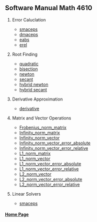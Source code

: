 ## Software Manual Math 4610


1. Error Caluclation
    * [smaceps](https://gbmitchell.github.io/math4610/softwareManual/errorCalculation/smaceps)
    * [dmaceps](https://gbmitchell.github.io/math4610/softwareManual/errorCalculation/dmaceps)
    * [eabs](https://gbmitchell.github.io/math4610/softwareManual/errorCalculation/eabs)
    * [erel](https://gbmitchell.github.io/math4610/softwareManual/errorCalculation/erel)
  
2. Root Finding
    * [quadratic](https://gbmitchell.github.io/math4610/softwareManual/rootFinding/quadratic)
    * [bisection](https://gbmitchell.github.io/math4610/softwareManual/rootFinding/bisection)
    * [newton](https://gbmitchell.github.io/math4610/softwareManual/rootFinding/newton)
    * [secant](https://gbmitchell.github.io/math4610/softwareManual/rootFinding/secant)
    * [hybrid newton](https://gbmitchell.github.io/math4610/softwareManual/rootFinding/hybridNewton)
    * [hybrid secant](https://gbmitchell.github.io/math4610/softwareManual/rootFinding/hybridSecant)
    
3. Derivative Approximation
    * [derivative](https://gbmitchell.github.io/math4610/softwareManual/derivativeApproximation/derivative)
 
4. Matrix and Vector Operations
    * [Frobenius_norm_matrix](https://gbmitchell.github.io/math4610/softwareManual/matrixVectorOperations/Frobenius_norm_matrix)
    * [Infinity_norm_matrix](https://gbmitchell.github.io/math4610/softwareManual/matrixVectorOperations/Infinity_norm_matrix)
    * [Infinity_norm_vector](https://gbmitchell.github.io/math4610/softwareManual/matrixVectorOperations/Infinity_norm_vector)
    * [Infinity_norm_vector_error_absolute](https://gbmitchell.github.io/math4610/softwareManual/matrixVectorOperations/Infinity_norm_vector_error_absolute)
    * [Infinity_norm_vector_error_relative](https://gbmitchell.github.io/math4610/softwareManual/matrixVectorOperations/Infinity_norm_vector_error_relative)
    * [L1_norm_matrix](https://gbmitchell.github.io/math4610/softwareManual/matrixVectorOperations/L1_norm_matrix)
    * [L1_norm_vector](https://gbmitchell.github.io/math4610/softwareManual/matrixVectorOperations/L1_norm_vector)
    * [L1_norm_vector_error_absolute](https://gbmitchell.github.io/math4610/softwareManual/matrixVectorOperations/L1_norm_vector_error_absolute)
    * [L1_norm_vector_error_relative](https://gbmitchell.github.io/math4610/softwareManual/matrixVectorOperations/L1_norm_vector_error_relative)
    * [L2_norm_vector](https://gbmitchell.github.io/math4610/softwareManual/matrixVectorOperations/L2_norm_vector)
    * [L2_norm_vector_error_absolute](https://gbmitchell.github.io/math4610/softwareManual/matrixVectorOperations/L2_norm_vector_error_absolute)
    * [L2_norm_vector_error_relative](https://gbmitchell.github.io/math4610/softwareManual/matrixVectorOperations/L2_norm_vector_error_relative)
 
5. Linear Solvers
    * [smaceps](https://gbmitchell.github.io/math4610/softwareManual/linearSolvers/smaceps)
  
  
#### [Home Page](https://gbmitchell.github.io/)
